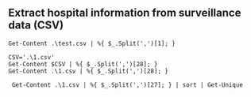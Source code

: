 ## Extract hospital information from surveillance data (CSV)

```
Get-Content .\test.csv | %{ $_.Split(',')[1]; }

CSV='.\1.csv'
Get-Content $CSV | %{ $_.Split(',')[28]; }
Get-Content .\1.csv | %{ $_.Split(',')[28]; }

 Get-Content .\1.csv | %{ $_.Split(',')[27]; } | sort | Get-Unique
 ```
 
